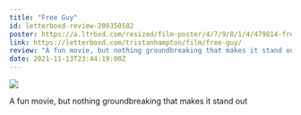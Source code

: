 ```yaml
---
title: "Free Guy"
id: letterboxd-review-209350582
poster: https://a.ltrbxd.com/resized/film-poster/4/7/9/8/1/4/479814-free-guy-0-600-0-900-crop.jpg?v=0cd7303445
link: https://letterboxd.com/tristanhampton/film/free-guy/
review: "A fun movie, but nothing groundbreaking that makes it stand out"
date: 2021-11-13T23:44:19:00Z
---
```

 <p><img src="https://a.ltrbxd.com/resized/film-poster/4/7/9/8/1/4/479814-free-guy-0-600-0-900-crop.jpg?v=0cd7303445"/></p> <p>A fun movie, but nothing groundbreaking that makes it stand out</p>